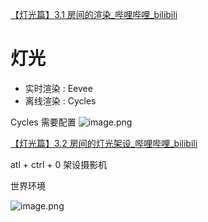 
[【灯光篇】3.1 房间的渲染_哔哩哔哩_bilibili](https://www.bilibili.com/video/BV11H4y1P7RV?spm_id_from=333.788.videopod.episodes&vd_source=ebf06d572d5366b5ef7bc5032fefb08d&p=25)

# 灯光


- 实时渲染 : Eevee 
- 离线渲染 : Cycles

Cycles 需要配置
![image.png](https://image-1253155090.cos.ap-nanjing.myqcloud.com/202411021809870.png)

[【灯光篇】3.2 房间的灯光架设_哔哩哔哩_bilibili](https://www.bilibili.com/video/BV11H4y1P7RV?spm_id_from=333.788.videopod.episodes&vd_source=ebf06d572d5366b5ef7bc5032fefb08d&p=26)

atl + ctrl + 0 架设摄影机

世界环境

![image.png](https://image-1253155090.cos.ap-nanjing.myqcloud.com/202411021831215.png)
